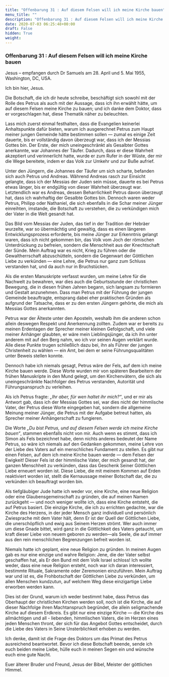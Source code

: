 ```yaml
---
title: "Offenbarung 31 : Auf diesem Felsen will ich meine Kirche bauen"
menu_title: ""
description: "Offenbarung 31 : Auf diesem Felsen will ich meine Kirche bauen"
date: 2020-07-03 06:25:48+00:00
draft: False
hidden: True
weight:
---
```

### Offenbarung 31 : Auf diesem Felsen will ich meine Kirche bauen

Jesus – empfangen durch Dr Samuels am 28. April und 5. Mai 1955, Washington, DC, USA.

Ich bin hier, Jesus.

Die Botschaft, die ich dir heute schreibe, beschäftigt sich sowohl mit der Rolle des Petrus als auch mit der Aussage, dass ich ihn erwählt hätte, um auf diesem Felsen meine Kirche zu bauen; und ich danke dem Doktor, dass er vorgeschlagen hat, diese Thematik näher zu beleuchten.

Lass mich zuerst einmal festhalten, dass die Evangelien keinerlei Anhaltspunkte dafür bieten, warum ich ausgerechnet Petrus zum Haupt meiner jungen Gemeinde hätte bestimmen sollen — zumal es einige Zeit dauerte, bis er vollständig davon überzeugt war, dass ich der Messias Gottes bin. Der Erste, der mich uneingeschränkt als Gesalbter Gottes anerkannte, war Johannes der Täufer. Dadurch, dass er diese Wahrheit akzeptiert und verinnerlicht hatte, wurde er zum Rufer in der Wüste, der mir die Wege bereitete, indem er das Volk zur Umkehr und zur Buße aufrief.

Unter den Jüngern, die Johannes der Täufer um sich scharte, befanden sich auch Petrus und Andreas. Während Andreas rasch zur Einsicht gelangte, dass ich der Messias der Juden sein müsse, dauerte es bei Petrus etwas länger, bis er endgültig von dieser Wahrheit überzeugt war. Letztendlich war es Andreas, dessen Beharrlichkeit Petrus davon überzeugt hat, dass ich wahrhaftig der Gesalbte Gottes bin. Dennoch waren weder Petrus, Philipp oder Nathaniel, die sich ebenfalls in die Schar meiner Jünger einreihten, imstande, die Botschaft zu verstehen, die zu verkündigen mich der Vater in die Welt gesandt hat.

Das Bild vom Messias der Juden, das tief in der Tradition der Hebräer wurzelte, war so übermächtig und gewaltig, dass es einen längeren Entwicklungsprozess erforderte, bis meine Jünger zur Erkenntnis gelangt waren, dass ich nicht gekommen bin, das Volk vom Joch der römischen Unterdrückung zu befreien, sondern die Menschheit aus der Knechtschaft der Sünde. Mein Auftrag war es nicht, Krieg zu führen oder die Gewaltherrschaft abzuschütteln, sondern die Gegenwart der Göttlichen Liebe zu verkünden — eine Lehre, die Petrus nur ganz zum Schluss verstanden hat, und da auch nur in Bruchstücken.

Als die ersten Manuskripte verfasst wurden, um meine Lehre für die Nachwelt zu bewahren, war dies auch die Geburtsstunde der christlichen Bewegung, die in diesen frühen Jahren begann, sich langsam zu formieren und Gestalt anzunehmen. Dass man Petrus mit der Führung der jungen Gemeinde beauftragte, entsprang dabei eher praktischen Gründen als aufgrund der Tatsache, dass er zu den ersten Jüngern gehörte, die mich als Messias Gottes anerkannten.

Petrus war der Älteste unter den Aposteln, weshalb ihm die anderen schon allein deswegen Respekt und Anerkennung zollten. Zudem war er bereits zu meinen Erdentagen der Sprecher meiner kleinen Gefolgschaft, und viele meiner Anhänger glaubten, er wäre mein Lieblingsjünger, da ich ihn unter anderem mit auf den Berg nahm, wo ich vor seinen Augen verklärt wurde. Alle diese Punkte trugen schließlich dazu bei, ihn als Führer der jungen Christenheit zu wählen — ein Amt, bei dem er seine Führungsqualitäten unter Beweis stellen konnte.

Dennoch habe ich niemals gesagt, Petrus wäre der Fels, auf dem ich meine Kirche bauen werde. Diese Worte wurden mir von späteren Bearbeitern der frühen Manuskripte in den Mund gelegt, um den Kirchenvätern, die sich als uneingeschränkte Nachfolger des Petrus verstanden, Autorität und Führungsanspruch zu verleihen.  

Als ich Petrus fragte: *„Ihr aber, für wen haltet ihr mich?“*, und er mir als Antwort gab, dass ich der Messias Gottes sei, war dies nicht der himmlische Vater, der Petrus diese Worte eingegeben hat, sondern die allgemeine Meinung meiner Jünger, die Petrus mit der Aufgabe betreut hatten, als Sprecher meiner Anhängerschaft zu fungieren.

Die Worte *„Du bist Petrus, und auf diesem Felsen werde ich meine Kirche bauen“*, stammen ebenfalls nicht von mir. Auch wenn es stimmt, dass ich Simon als Fels bezeichnet habe, denn nichts anderes bedeutet der Name Petrus, so wäre ich niemals auf den Gedanken gekommen, meine Lehre von der Liebe des Vaters auf ein menschliches Fundament zu stellen. Es gibt nur einen Felsen, auf dem ich meine Kirche bauen werde — dem Felsen der Ewigkeit! Dieser Fels ist der himmlische Vater, der mich gesandt hat, der ganzen Menschheit zu verkünden, dass das Geschenk Seiner Göttlichen Liebe erneuert worden ist. Diese Liebe, die mit meinem Kommen auf Erden reaktiviert worden ist, stellt die Kernaussage meiner Botschaft dar, die zu verkünden ich beauftragt worden bin.

Als tiefgläubiger Jude hatte ich weder vor, eine Kirche, eine neue Religion oder eine Glaubensgemeinschaft zu gründen, die auf meinen Namen zurückgeht — und noch weniger wollte ich, dass eine Kirche entsteht, die auf Petrus basiert. Die einzige Kirche, die ich zu errichten gedachte, war die Kirche des Herzens, in der jeder Mensch ganz individuell und persönlich Zwiesprache mit dem Vater hält, denn Er ist der Quell der Göttlichen Liebe, die unerschöpflich und ewig aus Seinem Herzen strömt. Wer auch immer um diese Gnade bittet, wird ganz in die Göttlichkeit des Vaters getaucht, um kraft dieser Liebe von neuem geboren zu werden—als Seele, die auf immer aus den rein menschlichen Begrenzungen befreit worden ist.

Niemals hatte ich geplant, eine neue Religion zu gründen. In meinen Augen gab es nur eine einzige und wahre Religion: Jene, die der Vater selbst geschaffen hat, als Er den Bund mit dem Volk Israel schloss! Ich wollte weder, dass eine neue Religion ersteht, noch war ich daran interessiert, bestimmte Rituale, Sakramente oder Zeremonien einzuführen. Mein Auftrag war und ist es, die Frohbotschaft der Göttlichen Liebe zu verkünden, um allen Menschen kundzutun, auf welchem Weg diese einzigartige Liebe erworben werden kann.

Dies ist der Grund, warum ich weder bestimmt habe, dass Petrus das Oberhaupt der christlichen Kirchen werden soll, noch ist die Kirche, die auf dieser Nachfolge ihren Machtanspruch begründet, die allein seligmachende Kirche auf diesem Erdkreis. Es gibt nur eine einzige Kirche — die Kirche des allmächtigen und all - liebenden, himmlischen Vaters, die im Herzen eines jeden Menschen thront, der sich für das Angebot Gottes entscheidet, durch die Liebe des Vaters in Seine Unsterblichkeit erhoben zu werden.

Ich denke, damit ist die Frage des Doktors um das Primat des Petrus ausreichend beantwortet. Bevor ich diese Botschaft beende, sende ich euch beiden meine Liebe, hülle euch in meinen Segen ein und wünsche euch eine gute Nacht.

Euer älterer Bruder und Freund, Jesus der Bibel, Meister der göttlichen Himmel.
